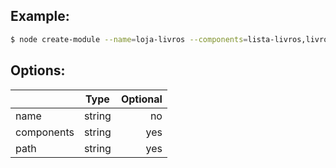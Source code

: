 ## Example:

```bash
$ node create-module --name=loja-livros --components=lista-livros,livro,carrinho,categorias --path=/app/
```

## Options:
|               | Type          | Optional |
| ------------- |:-------------:| --------:|
| name          | string        | no       |
| components    | string        | yes      |
| path          | string        | yes      |